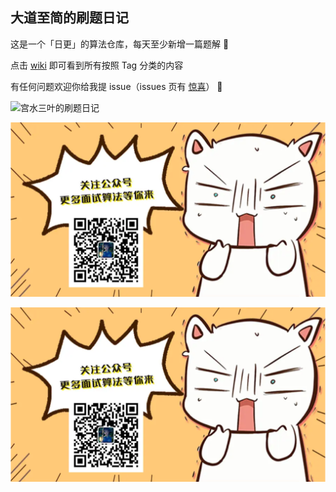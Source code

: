 
## 大道至简的刷题日记

这是一个「日更」的算法仓库，每天至少新增一篇题解 🤣

点击 [wiki](https://github.com/SharingSource/LogicStack-LeetCode/wiki) 即可看到所有按照 Tag 分类的内容 

有任何问题欢迎你给我提 issue（issues 页有 [惊喜](https://github.com/SharingSource/LogicStack-LeetCode/issues/5)） 🤣

![宫水三叶的刷题日记](https://oscimg.oschina.net/oscnet/up-19688dc1af05cf8bdea43b2a863038ab9e5.png)

![宫水三叶的刷题日记](https://github.com/renshikun-ByteDance/Optimus-LeetCode/blob/main/markdown.png)


![宫水三叶的刷题日记](markdown.png)
